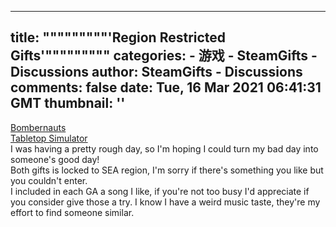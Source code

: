 
---
title: """""""""'Region Restricted Gifts'"""""""""
categories: 
    - 游戏
    - SteamGifts - Discussions
author: SteamGifts - Discussions
comments: false
date: Tue, 16 Mar 2021 06:41:31 GMT
thumbnail: ''
---

<div>   
<p><a href="https://www.steamgifts.com/giveaway/KQo3B/bombernauts">Bombernauts</a><br>
<a href="https://www.steamgifts.com/giveaway/rvKto/tabletop-simulator">Tabletop Simulator</a><br>
I was having a pretty rough day, so I'm hoping I could turn my bad day into someone's good day!<br>
Both gifts is locked to SEA region, I'm sorry if there's something you like but you couldn't enter.<br>
I included in each GA a song I like, if you're not too busy I'd appreciate if you consider give those a try. I know I have a weird music taste, they're my effort to find someone similar.</p>  
</div>
            